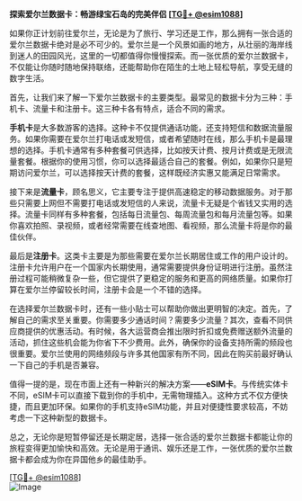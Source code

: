 **探索爱尔兰数据卡：畅游绿宝石岛的完美伴侣 [[TG💪+ @esim1088](https://t.me/s/esim1088)]**

如果你正计划前往爱尔兰，无论是为了旅行、学习还是工作，那么拥有一张合适的爱尔兰数据卡绝对是必不可少的。爱尔兰是一个风景如画的地方，从壮丽的海岸线到迷人的田园风光，这里的一切都值得你慢慢探索。而一张优质的爱尔兰数据卡，不仅能让你随时随地保持联络，还能帮助你在陌生的土地上轻松导航，享受无缝的数字生活。

首先，让我们来了解一下爱尔兰数据卡的主要类型。最常见的数据卡分为三种：手机卡、流量卡和注册卡。这三种卡各有特点，适合不同的需求。

**手机卡**是大多数游客的选择。这种卡不仅提供通话功能，还支持短信和数据流量服务。如果你需要在爱尔兰打电话或发短信，或者希望随时在线，那么手机卡是最理想的选择。手机卡通常有多种套餐可供选择，比如按天计费、按月计费或是无限流量套餐。根据你的使用习惯，你可以选择最适合自己的套餐。例如，如果你只是短期访问爱尔兰，可以选择按天计费的套餐，这样既经济实惠又能满足日常需求。

接下来是**流量卡**，顾名思义，它主要专注于提供高速稳定的移动数据服务。对于那些只需要上网但不需要打电话或发短信的人来说，流量卡无疑是个省钱又实用的选择。流量卡同样有多种套餐，包括每日流量包、每周流量包和每月流量包等。如果你喜欢拍照、录视频，或者经常需要在线查地图、看视频，那么流量卡将是你的最佳伙伴。

最后是**注册卡**。这类卡主要是为那些需要在爱尔兰长期居住或工作的用户设计的。注册卡允许用户在一个国家内长期使用，通常需要提供身份证明进行注册。虽然注册过程可能稍微复杂一些，但它提供了更稳定的服务和更高的网络质量。如果你打算在爱尔兰停留较长时间，注册卡会是一个不错的选择。

在选择爱尔兰数据卡时，还有一些小贴士可以帮助你做出更明智的决定。首先，了解自己的需求至关重要。你需要多少通话时间？需要多少流量？其次，查看不同供应商提供的优惠活动。有时候，各大运营商会推出限时折扣或免费赠送额外流量的活动，抓住这些机会能为你省下不少费用。此外，确保你的设备支持所需的频段也很重要。爱尔兰使用的网络频段与许多其他国家有所不同，因此在购买前最好确认一下自己的手机是否兼容。

值得一提的是，现在市面上还有一种新兴的解决方案——**eSIM卡**。与传统实体卡不同，eSIM卡可以直接下载到你的手机中，无需物理插入。这种方式不仅方便快捷，而且更加环保。如果你的手机支持eSIM功能，并且对便捷性要求较高，不妨考虑一下这种新型的数据卡。

总之，无论你是短暂停留还是长期定居，选择一张合适的爱尔兰数据卡都能让你的旅程变得更加愉快和高效。无论是用于通讯、娱乐还是工作，一张优质的爱尔兰数据卡都会成为你在异国他乡的最佳助手。

[[TG💪+ @esim1088](https://t.me/s/esim1088)]  
![Image](https://i.postimg.cc/4NQfJmqS/Snipaste-2025-05-13-00-14-12.png)